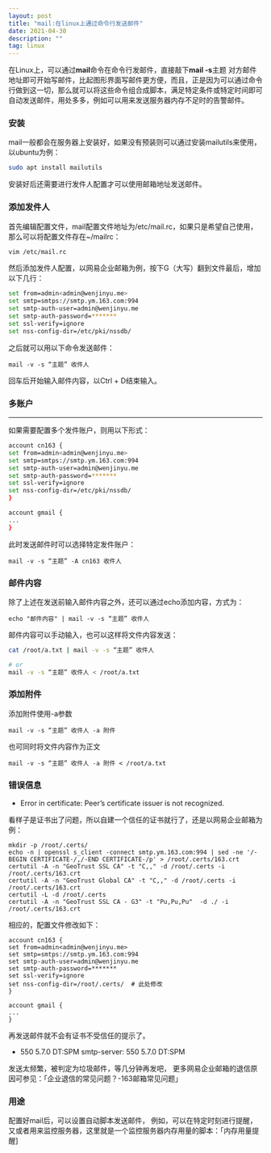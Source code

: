 ```yaml
---
layout: post
title: "mail:在linux上通过命令行发送邮件"
date: 2021-04-30
description: ""
tag: linux
---
```


在Linux上，可以通过**mail**命令在命令行发邮件，直接敲下**mail -s**主题 对方邮件地址即可开始写邮件，比起图形界面写邮件更方便，而且，正是因为可以通过命令行做到这一切，那么就可以将这些命令组合成脚本，满足特定条件或特定时间即可自动发送邮件，用处多多，例如可以用来发送服务器内存不足时的告警邮件。

### 安装
mail一般都会在服务器上安装好，如果没有预装则可以通过安装mailutils来使用，以ubuntu为例：

```bash
sudo apt install mailutils
```

安装好后还需要进行发件人配置才可以使用邮箱地址发送邮件。

### 添加发件人
首先编辑配置文件，mail配置文件地址为/etc/mail.rc，如果只是希望自己使用，那么可以将配置文件存在~/mailrc：

```bash
vim /etc/mail.rc
```

然后添加发件人配置，以网易企业邮箱为例，按下G（大写）翻到文件最后，增加以下几行：

```bash
set from=admin<admin@wenjinyu.me>
set smtp=smtps://smtp.ym.163.com:994
set smtp-auth-user=admin@wenjinyu.me
set smtp-auth-password=*******
set ssl-verify=ignore
set nss-config-dir=/etc/pki/nssdb/
```

之后就可以用以下命令发送邮件：

`mail -v -s “主题” 收件人`

回车后开始输入邮件内容，以Ctrl + D结束输入。

### 多账户
---
如果需要配置多个发件账户，则用以下形式：

```bash
account cn163 {
set from=admin<admin@wenjinyu.me>
set smtp=smtps://smtp.ym.163.com:994
set smtp-auth-user=admin@wenjinyu.me
set smtp-auth-password=*******
set ssl-verify=ignore
set nss-config-dir=/etc/pki/nssdb/
}

account gmail {
...
}
```

此时发送邮件时可以选择特定发件账户：

`mail -v -s “主题” -A cn163 收件人`

### 邮件内容
除了上述在发送前输入邮件内容之外，还可以通过echo添加内容，方式为：

`echo "邮件内容" | mail -v -s “主题” 收件人`

邮件内容可以手动输入，也可以这样将文件内容发送：

```bash
cat /root/a.txt | mail -v -s “主题” 收件人

# or
mail -v -s “主题” 收件人 < /root/a.txt
```

### 添加附件
添加附件使用-a参数

`mail -v -s “主题” 收件人 -a 附件`

也可同时将文件内容作为正文

`mail -v -s “主题” 收件人 -a 附件 < /root/a.txt`

### 错误信息
+ Error in certificate: Peer’s certificate issuer is not recognized.

看样子是证书出了问题，所以自建一个信任的证书就行了，还是以网易企业邮箱为例：

```
mkdir -p /root/.certs/
echo -n | openssl s_client -connect smtp.ym.163.com:994 | sed -ne '/-BEGIN CERTIFICATE-/,/-END CERTIFICATE-/p' > /root/.certs/163.crt
certutil -A -n "GeoTrust SSL CA" -t "C,," -d /root/.certs -i /root/.certs/163.crt
certutil -A -n "GeoTrust Global CA" -t "C,," -d /root/.certs -i /root/.certs/163.crt
certutil -L -d /root/.certs
certutil -A -n "GeoTrust SSL CA - G3" -t "Pu,Pu,Pu"  -d ./ -i /root/.certs/163.crt
```

相应的，配置文件修改如下：

```
account cn163 {
set from=admin<admin@wenjinyu.me>
set smtp=smtps://smtp.ym.163.com:994
set smtp-auth-user=admin@wenjinyu.me
set smtp-auth-password=*******
set ssl-verify=ignore
set nss-config-dir=/root/.certs/  # 此处修改
}

account gmail {
...
}
```

再发送邮件就不会有证书不受信任的提示了。

+ 550 5.7.0 DT:SPM smtp-server: 550 5.7.0 DT:SPM

发送太频繁，被判定为垃圾邮件，等几分钟再发吧，
更多网易企业邮箱的退信原因可参见：「企业退信的常见问题？-163邮箱常见问题」

### 用途
配置好mail后，可以设置自动脚本发送邮件，
例如，可以在特定时刻进行提醒，又或者用来监控服务器，这里就是一个监控服务器内存用量的脚本：「内存用量提醒]